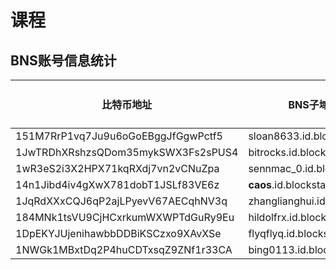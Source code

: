 # 课程

## BNS账号信息统计

|比特币地址 |BNS子域名| BNS域名|发送BTC|
|----|----|-----|-----|
| 151M7RrP1vq7Ju9u6oGoEBggJfGgwPctf5 | sloan8633.id.blockstack | sloan.id | X |
| 1JwTRDhXRshzsQDom35mykSWX3Fs2sPUS4 | bitrocks.id.blockstack| bitrocks.id | X |https://bitrocks-blockstack-animal-kingdom.netlify.com/|
|1wR3eS2i3X2HPX71kqRXdj7vn2vCNuZpa|sennmac_0.id.blockstack|naige.id|X|
|14n1Jibd4iv4gXwX781dobT1JSLf83VE6z|__caos__.id.blockstack||X|
|1JqRdXXxCQJ6qP2ajLPyevV67AECqhNV3q|zhanglianghui.id.blockstack|zlh.id|X|
|184MNk1tsVU9CjHCxrkumWXWPTdGuRy9Eu|hildolfrx.id.blockstack||X|
|1DpEKYJUjenihawbbDDBiKSCzxo9XAvXSe|flyqflyq.id.blockstack|flyqflyq.id|X|
|1NWGk1MBxtDq2P4huCDTxsqZ9ZNf1r33CA|bing0113.id.blockstack||X|
